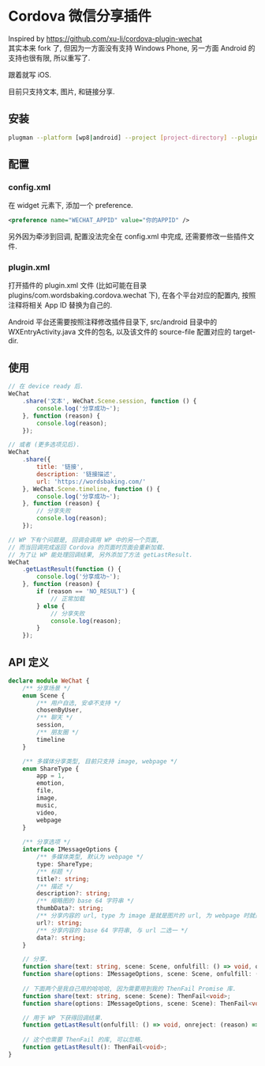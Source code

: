 ﻿# Cordova 微信分享插件

Inspired by https://github.com/xu-li/cordova-plugin-wechat  
其实本来 fork 了, 但因为一方面没有支持 Windows Phone, 另一方面 Android 的支持也很有限, 所以重写了.

跟着就写 iOS.

目前只支持文本, 图片, 和链接分享.

## 安装

```sh
plugman --platform [wp8|android] --project [project-directory] --plugin com.wordsbaking.cordova.wechat
```

## 配置

### config.xml

在 widget 元素下, 添加一个 preference.

```xml
<preference name="WECHAT_APPID" value="你的APPID" />
```

另外因为牵涉到回调, 配置没法完全在 config.xml 中完成, 还需要修改一些插件文件.

### plugin.xml

打开插件的 plugin.xml 文件 (比如可能在目录 plugins/com.wordsbaking.cordova.wechat 下),
在各个平台对应的配置内, 按照注释将相关 App ID 替换为自己的.

Android 平台还需要按照注释修改插件目录下, src/android 目录中的 WXEntryActivity.java 文件的包名,
以及该文件的 source-file 配置对应的 target-dir.

## 使用

```javascript
// 在 device ready 后.
WeChat
    .share('文本', WeChat.Scene.session, function () {
        console.log('分享成功~');
    }, function (reason) {
        console.log(reason);
    });

// 或者 (更多选项见后).
WeChat
    .share({
        title: '链接',
        description: '链接描述',
        url: 'https://wordsbaking.com/'
    }, WeChat.Scene.timeline, function () {
        console.log('分享成功~');
    }, function (reason) {
        // 分享失败
        console.log(reason);
    });

// WP 下有个问题是, 回调会调用 WP 中的另一个页面,
// 而当回调完成返回 Cordova 的页面时页面会重新加载.
// 为了让 WP 能处理回调结果, 另外添加了方法 getLastResult.
WeChat
    .getLastResult(function () {
        console.log('分享成功~');
    }, function (reason) {
        if (reason == 'NO_RESULT') {
            // 正常加载
        } else {
            // 分享失败
            console.log(reason);
        }
    });
```

## API 定义

```typescript
declare module WeChat {
    /** 分享场景 */
    enum Scene {
        /** 用户自选, 安卓不支持 */
        chosenByUser,
        /** 聊天 */
        session,
        /** 朋友圈 */
        timeline
    }

    /** 多媒体分享类型, 目前只支持 image, webpage */
    enum ShareType {
        app = 1,
        emotion,
        file,
        image,
        music,
        video,
        webpage
    }
    
    /** 分享选项 */
    interface IMessageOptions {
        /** 多媒体类型, 默认为 webpage */
        type: ShareType;
        /** 标题 */
        title?: string;
        /** 描述 */
        description?: string;
        /** 缩略图的 base 64 字符串 */
        thumbData?: string;
        /** 分享内容的 url, type 为 image 是就是图片的 url, 为 webpage 时就是链接的 url */
        url?: string;
        /** 分享内容的 base 64 字符串, 与 url 二选一 */
        data?: string;
    }

    // 分享.
    function share(text: string, scene: Scene, onfulfill: () => void, onreject: (reason) => void): void;
    function share(options: IMessageOptions, scene: Scene, onfulfill: () => void, onreject: (reason) => void): void;
    
    // 下面两个是我自己用的哈哈哈, 因为需要用到我的 ThenFail Promise 库.
    function share(text: string, scene: Scene): ThenFail<void>;
    function share(options: IMessageOptions, scene: Scene): ThenFail<void>;

    // 用于 WP 下获得回调结果.
    function getLastResult(onfulfill: () => void, onreject: (reason) => void): void;
    
    // 这个也需要 ThenFail 的库, 可以忽略.
    function getLastResult(): ThenFail<void>;
}
```